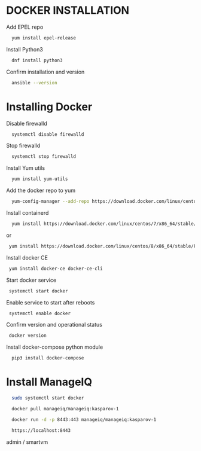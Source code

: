 # DOCKER INSTALLATION

Add EPEL repo

```bash
  yum install epel-release
```

Install Python3

```bash
  dnf install python3
```

Confirm installation and version

```bash
  ansible --version
```

# Installing Docker

Disable firewalld

```bash
  systemctl disable firewalld
```

Stop firewalld

```bash
  systemctl stop firewalld
```

Install Yum utils

```bash
  yum install yum-utils
```

Add the docker repo to yum

```bash
  yum-config-manager --add-repo https://download.docker.com/linux/centos/docker-ce.repo
```

Install containerd

```bash
  yum install https://download.docker.com/linux/centos/7/x86_64/stable/Packages/containerd.io-1.2.6-3.3.el7.x86_64.rpm
```

or

```bash
 yum install https://download.docker.com/linux/centos/8/x86_64/stable/Packages/containerd.io-1.4.4-3.1.el8.x86_64.rpm
```

Install docker CE

```bash
 yum install docker-ce docker-ce-cli
```

Start docker service

```bash
 systemctl start docker
```

Enable service to start after reboots

```bash
 systemctl enable docker
```

Confirm version and operational status

```bash
 docker version
```

Install docker-compose python module

```bash
  pip3 install docker-compose
```

# Install ManageIQ

```bash
  sudo systemctl start docker

  docker pull manageiq/manageiq:kasparov-1

  docker run -d -p 8443:443 manageiq/manageiq:kasparov-1

  https://localhost:8443

```

admin / smartvm
